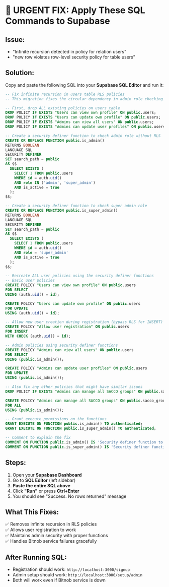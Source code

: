 # 🚨 URGENT FIX: Apply These SQL Commands to Supabase

## Issue: 
- "Infinite recursion detected in policy for relation users"
- "new row violates row-level security policy for table users"

## Solution:
Copy and paste the following SQL into your **Supabase SQL Editor** and run it:

```sql
-- Fix infinite recursion in users table RLS policies
-- This migration fixes the circular dependency in admin role checking

-- First, drop ALL existing policies on users table
DROP POLICY IF EXISTS "Users can view own profile" ON public.users;
DROP POLICY IF EXISTS "Users can update own profile" ON public.users;
DROP POLICY IF EXISTS "Admins can view all users" ON public.users;
DROP POLICY IF EXISTS "Admins can update user profiles" ON public.users;

-- Create a security definer function to check admin role without RLS
CREATE OR REPLACE FUNCTION public.is_admin()
RETURNS BOOLEAN
LANGUAGE SQL
SECURITY DEFINER
SET search_path = public
AS $$
  SELECT EXISTS (
    SELECT 1 FROM public.users
    WHERE id = auth.uid() 
    AND role IN ('admin', 'super_admin')
    AND is_active = true
  );
$$;

-- Create a security definer function to check super admin role
CREATE OR REPLACE FUNCTION public.is_super_admin()
RETURNS BOOLEAN
LANGUAGE SQL
SECURITY DEFINER
SET search_path = public
AS $$
  SELECT EXISTS (
    SELECT 1 FROM public.users
    WHERE id = auth.uid() 
    AND role = 'super_admin'
    AND is_active = true
  );
$$;

-- Recreate ALL user policies using the security definer functions
-- Basic user policies
CREATE POLICY "Users can view own profile" ON public.users 
FOR SELECT 
USING (auth.uid() = id);

CREATE POLICY "Users can update own profile" ON public.users 
FOR UPDATE 
USING (auth.uid() = id);

-- Allow new user creation during registration (bypass RLS for INSERT)
CREATE POLICY "Allow user registration" ON public.users 
FOR INSERT 
WITH CHECK (auth.uid() = id);

-- Admin policies using security definer functions
CREATE POLICY "Admins can view all users" ON public.users 
FOR SELECT 
USING (public.is_admin());

CREATE POLICY "Admins can update user profiles" ON public.users 
FOR UPDATE 
USING (public.is_admin());

-- Also fix any other policies that might have similar issues
DROP POLICY IF EXISTS "Admins can manage all SACCO groups" ON public.sacco_groups;

CREATE POLICY "Admins can manage all SACCO groups" ON public.sacco_groups 
FOR ALL 
USING (public.is_admin());

-- Grant execute permissions on the functions
GRANT EXECUTE ON FUNCTION public.is_admin() TO authenticated;
GRANT EXECUTE ON FUNCTION public.is_super_admin() TO authenticated;

-- Comment to explain the fix
COMMENT ON FUNCTION public.is_admin() IS 'Security definer function to check admin role without RLS recursion';
COMMENT ON FUNCTION public.is_super_admin() IS 'Security definer function to check super admin role without RLS recursion';
```

## Steps:
1. Open your **Supabase Dashboard**
2. Go to **SQL Editor** (left sidebar)
3. **Paste the entire SQL above**
4. Click **"Run"** or press **Ctrl+Enter**
5. You should see "Success. No rows returned" message

## What This Fixes:
✅ Removes infinite recursion in RLS policies  
✅ Allows user registration to work  
✅ Maintains admin security with proper functions  
✅ Handles Bitnob service failures gracefully  

## After Running SQL:
- Registration should work: `http://localhost:3000/signup`
- Admin setup should work: `http://localhost:3000/setup/admin`
- Both will work even if Bitnob service is down
